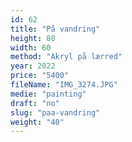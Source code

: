 ```yaml
---
id: 62
title: "På vandring"
height: 80
width: 60
method: "Akryl på lærred"
year: 2022
price: "5400"
fileName: "IMG_3274.JPG"
medie: "painting"
draft: "no"
slug: "paa-vandring"
weight: "40"
---
```

